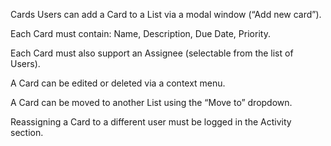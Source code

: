 Cards
Users can add a Card to a List via a modal window (“Add new card”).


Each Card must contain: Name, Description, Due Date, Priority.


Each Card must also support an Assignee (selectable from the list of Users).


A Card can be edited or deleted via a context menu.


A Card can be moved to another List using the “Move to” dropdown.


Reassigning a Card to a different user must be logged in the Activity section.
